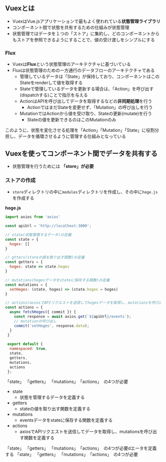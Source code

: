 ## Vuexとは

- VuexはVue.jsアプリケーションで最もよく使われている**状態管理ライブラリ**
- コンポーネント間で状態を共有するための仕組みが状態管理
- 状態管理ではデータを１つの「ストア」に集約し、どのコンポーネントからもストアを参照できるようにすることで、値の受け渡しをシンプルにする

### Flux

- Vuexは**Flux**という状態管理のアーキテクチャに基づいている
- Fluxは状態管理のための一方通行のデータフローのアーキテクチャである
  - 管理しているデータは「State」が保持しており、コンポーネントはこのStateをrenderして値を取得する
  - Stateで管理しているデータを更新する場合は、「Action」を呼び出す(dispatchする)ことで指示を与える
  - ActionはAPIを呼び出してデータを取得するなどの**非同期処理**を行う
    - ActionではまだStateを変更せず、「Mutation」の呼び出しを行う
  - MutationではActionから値を受け取り、Stateの更新(mutate)を行う
    - Stateの値を更新できるのはこのMutationのみ

このように、状態を変化させる処理を「Action」「Mutation」「State」に役割分担し、データを循環させるように管理する仕組みとなっている


## Vuexを使ってコンポーネント間でデータを共有する
- 状態管理を行うためには **「store」が必要**

### ストアの作成
- `store`ディレクトリの中に`modules`ディレクトリを作成し、その中に`hoge.js`を作成する

**hoge.js**
```js
import axios from 'axios'

const apiUrl = 'http://localhost:3000';

// state(状態管理するデータ)の定義
const state = {
  hoges: []
}

// gtters(stateの値を取り出す関数)の定義
const getters = {
  hoges: state => state.hoges
}

// mutations(hogesデータをstateに保存する関数)の定義
const mutations = {
  setHoges: (state, hoges) => (state.hoges = hoges)
}

// actions(axiosでAPIリクエストを送信してhogesデータを取得し、mutationsを呼び出す関数)を定義
const actions = {
  async fetchHoges({ commit }) {
    const response = await axios.get(`${apiUrl}/events`);
    // mutationの呼び出し
    commit('setHoges', response.data);
  }
 }
 
 export default {
  namespaced: true,
  state,
  getters,
  mutations,
  actions
 };
```
「state」 「getters」 「mutations」　「actions」　の4つが必要

- state
  - 状態を管理するデータを定義する
- getters 
  - stateの値を取り出す関数を定義する
- mutations
  - eventsデータをstateに保存する関数を定義する
- actions
  - axiosでAPIリクエストを送信してデータを取得し、mutationsを呼び出す関数を定義する


「state」 「getters」 「mutations」　「actions」　の4つが必要dエータを定義する
「state」 「getters」 「mutations」　「actions」　の4つが必要
